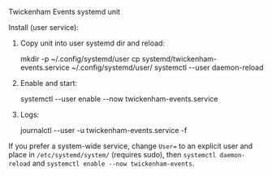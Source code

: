 Twickenham Events systemd unit

Install (user service):

1) Copy unit into user systemd dir and reload:

   mkdir -p ~/.config/systemd/user
   cp systemd/twickenham-events.service ~/.config/systemd/user/
   systemctl --user daemon-reload

2) Enable and start:

   systemctl --user enable --now twickenham-events.service

3) Logs:

   journalctl --user -u twickenham-events.service -f

If you prefer a system-wide service, change `User=` to an explicit user and place
in `/etc/systemd/system/` (requires sudo), then `systemctl daemon-reload` and
`systemctl enable --now twickenham-events`.
